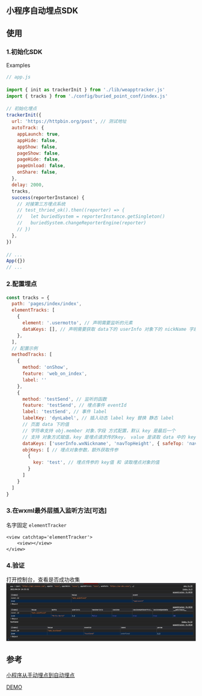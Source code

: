## 小程序自动埋点SDK

## 使用
### 1.初始化SDK

Examples
```js
// app.js

import { init as trackerInit } from './lib/weapptracker.js'
import { tracks } from './config/buried_point_conf/index.js'

// 初始化埋点
trackerInit({
  url: 'https://httpbin.org/post', // 测试地址
  autoTrack: {
    appLaunch: true,
    appHide: false,
    appShow: false,
    pageShow: false,
    pageHide: false,
    pageUnload: false,
    onShare: false,
  },
  delay: 2000,
  tracks,
  success(reporterInstance) {
    // 对接第三方埋点系统
    // test_thried_ok().then((reporter) => {
    //   let buriedSystem = reporterInstance.getSingleton()
    //   buriedSystem.changeReporterEngine(reporter)
    // })
  },
})

// ...
App({})
// ...
```

### 2.配置埋点

```js
const tracks = {
  path: 'pages/index/index',
  elementTracks: [
    {
      element: '.usermotto', // 声明需要监听的元素
      dataKeys: [], // 声明需要获取 data下的 userInfo 对象下的 nickName 字段
    },
  ],
  // 配置示例
  methodTracks: [
    {
      method: 'onShow',
      feature: 'web_on_index',
      label: ''
    },
    {
      method: 'testSend', // 监听的函数
      feature: 'testSend', // 埋点事件 eventId
      label: 'testSend', // 事件 label
      labelKey: 'dynLabel', // 插入动态 label key 替换 静态 label
      // 页面 data 下的值
      // 字符串支持 obj.member 对象.字段 方式配置，默认 key 是最后一个
      // 支持 对象方式赋值，key 是埋点请求传的key， value 是读取 data 中的 key，data.value，字符串支持 obj.member 方式
      dataKeys: ['userInfo.wxNickname', 'navTopHeight', { safeTop: 'navTopHeight' }],
      objKeys: [ // 埋点对象参数，额外获取传参
        {
          key: 'test', // 埋点传参的 key值 和 读取埋点对象的值
        }
      ]
    }
  ]
}
```

### 3.在wxml最外层插入监听方法[可选]

名字固定 `elementTracker`
```
<view catchtap='elementTracker'>
	<view></view>
</view>
```

### 4.验证

打开控制台，查看是否成功收集
![image](https://github.com/touxing/weapp_buried_point_sdk/blob/main/img/Snipaste_2022-04-14_14-37-00.jpg?raw=true)

## 参考

[小程序从手动埋点到自动埋点](https://github.com/zhengguorong/articles/issues/34)

[DEMO](https://github.com/touxing/miniprogram-webpack/tree/dev)
